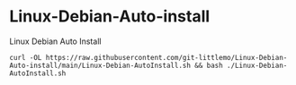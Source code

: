 # Linux-Debian-Auto-install
Linux Debian Auto Install
```shell
curl -OL https://raw.githubusercontent.com/git-littlemo/Linux-Debian-Auto-install/main/Linux-Debian-AutoInstall.sh && bash ./Linux-Debian-AutoInstall.sh
```
